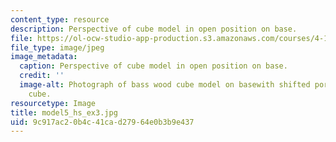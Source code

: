 ```yaml
---
content_type: resource
description: Perspective of cube model in open position on base.
file: https://ol-ocw-studio-app-production.s3.amazonaws.com/courses/4-111-introduction-to-architecture-environmental-design-spring-2014/9c917ac20b4c41cad27964e0b3b9e437_model5_hs_ex3.jpg
file_type: image/jpeg
image_metadata:
  caption: Perspective of cube model in open position on base.
  credit: ''
  image-alt: Photograph of bass wood cube model on basewith shifted portions of the
    cube.
resourcetype: Image
title: model5_hs_ex3.jpg
uid: 9c917ac2-0b4c-41ca-d279-64e0b3b9e437
---
```

